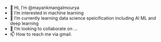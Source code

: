 - 👋 Hi, I’m @mayankmangalmourya
- 👀 I’m interested in machine learning
- 🌱 I’m currently learning data science speicification including AI ML and deep learning
- 💞️ I’m looking to collaborate on ...
- 📫 How to reach me via gmail.

<!---
mayankmangalmourya/mayankmangalmourya is a ✨ special ✨ repository because its `README.md` (this file) appears on your GitHub profile.
You can click the Preview link to take a look at your changes.
--->
